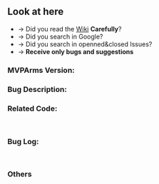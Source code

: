 ## Look at here

- → Did you read the [Wiki](https://github.com/JessYanCoding/MVPArms/wiki) **Carefully**?
- → Did you search in Google?
- → Did you search in openned&closed Issues?
- → **Receive only bugs and suggestions**

### MVPArms Version:


### Bug Description:


### Related Code:
```java
  

```

### Bug Log:
```log


```

### Others
